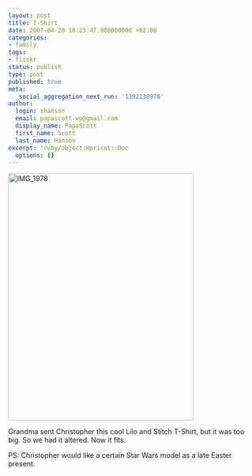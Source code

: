 ```yaml
---
layout: post
title: T-Shirt
date: 2007-04-20 18:23:47.000000000 +02:00
categories:
- family
tags:
- flickr
status: publish
type: post
published: true
meta:
  _social_aggregation_next_run: '1392138978'
author:
  login: shanson
  email: papascott-wp@gmail.com
  display_name: PapaScott
  first_name: Scott
  last_name: Hanson
excerpt: !ruby/object:Hpricot::Doc
  options: {}
---
```

<p><a href="http://www.flickr.com/photos/papascott/466234531/" title="Photo Sharing"><img src="http://farm1.static.flickr.com/172/466234531_6f1fb5d02d.jpg" width="375" height="500" alt="IMG_1978" /></a></p>
<p>Grandma sent Christopher this cool Lilo and Stitch T-Shirt, but it was too big. So we had it altered. Now it fits.</p>
<p>PS: Christopher would like a certain Star Wars model as a late Easter present.</p>
